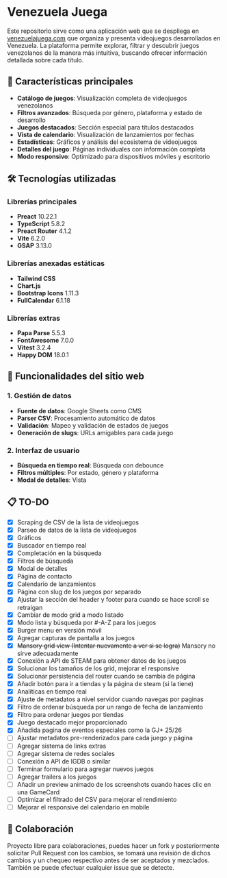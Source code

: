 # Venezuela Juega
Este repositorio sirve como una aplicación web que se despliega en [venezuelajuega.com](https://venezuelajuega.com) que organiza y presenta videojuegos desarrollados en Venezuela. La plataforma permite explorar, filtrar y descubrir juegos venezolanos de la manera más intuitiva, buscando ofrecer información detallada sobre cada título.

## 🎯 Características principales
- **Catálogo de juegos**: Visualización completa de videojuegos venezolanos
- **Filtros avanzados**: Búsqueda por género, plataforma y estado de desarrollo
- **Juegos destacados**: Sección especial para títulos destacados
- **Vista de calendario**: Visualización de lanzamientos por fechas
- **Estadísticas**: Gráficos y análisis del ecosistema de videojuegos
- **Detalles del juego**: Páginas individuales con información completa
- **Modo responsivo**: Optimizado para dispositivos móviles y escritorio

## 🛠️ Tecnologías utilizadas
### Librerías principales
- **Preact** 10.22.1
- **TypeScript** 5.8.2
- **Preact Router** 4.1.2
- **Vite** 6.2.0
- **GSAP** 3.13.0

### Librerías anexadas estáticas
- **Tailwind CSS**
- **Chart.js**
- **Bootstrap Icons** 1.11.3
- **FullCalendar** 6.1.18

### Librerías extras
- **Papa Parse** 5.5.3
- **FontAwesome** 7.0.0
- **Vitest** 3.2.4
- **Happy DOM** 18.0.1

## 🚀 Funcionalidades del sitio web

### 1. Gestión de datos
- **Fuente de datos**: Google Sheets como CMS
- **Parser CSV**: Procesamiento automático de datos
- **Validación**: Mapeo y validación de estados de juegos
- **Generación de slugs**: URLs amigables para cada juego

### 2. Interfaz de usuario
- **Búsqueda en tiempo real**: Búsqueda con debounce
- **Filtros múltiples**: Por estado, género y plataforma
- **Modal de detalles**: Vista

## 📋 TO-DO
- [x] Scraping de CSV de la lista de videojuegos
- [x] Parseo de datos de la lista de videojuegos
- [x] Gráficos
- [x] Buscador en tiempo real
- [x] Completación en la búsqueda
- [x] Filtros de búsqueda
- [x] Modal de detalles
- [x] Página de contacto
- [x] Calendario de lanzamientos
- [x] Página con slug de los juegos por separado
- [x] Ajustar la sección del header y footer para cuando se hace scroll se retraigan
- [x] Cambiar de modo grid a modo listado
- [x] Modo lista y búsqueda por #-A-Z para los juegos
- [x] Burger menu en versión móvil
- [x] Agregar capturas de pantalla a los juegos
- [x] ~~Mansory grid view (Intentar nuevamente a ver si se logra)~~ Mansory no sirve adecuadamente
- [x] Conexión a API de STEAM para obtener datos de los juegos
- [x] Solucionar los tamaños de los grid, mejorar el responsive
- [x] Solucionar persistencia del router cuando se cambia de página
- [x] Añadir botón para ir a tiendas y la página de steam (si la tiene)
- [x] Analíticas en tiempo real
- [x] Ajuste de metadatos a nivel servidor cuando navegas por paginas
- [x] Filtro de ordenar búsqueda por un rango de fecha de lanzamiento
- [x] Filtro para ordenar juegos por tiendas
- [x] Juego destacado mejor proporcionado
- [x] Añadida pagina de eventos especiales como la GJ+ 25/26
- [ ] Ajustar metadatos pre-renderizados para cada juego y página
- [ ] Agregar sistema de links extras
- [ ] Agregar sistema de redes sociales
- [ ] Conexión a API de IGDB o similar
- [ ] Terminar formulario para agregar nuevos juegos
- [ ] Agregar trailers a los juegos
- [ ] Añadir un preview animado de los screenshots cuando haces clic en una GameCard
- [ ] Optimizar el filtrado del CSV para mejorar el rendimiento
- [ ] Mejorar el responsive del calendario en mobile

## 🤝 Colaboración
Proyecto libre para colaboraciones, puedes hacer un fork y posteriormente solicitar Pull Request con los cambios, se tomará una revisión de dichos cambios y un chequeo respectivo antes de ser aceptados y mezclados.
También se puede efectuar cualquier issue que se detecte.
